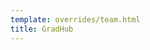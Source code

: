 ```yaml
---
template: overrides/team.html
title: GradHub
---
```


[comment]: <> (# Meet our Team)

[comment]: <> (## Tech Team)

[comment]: <> (!!! info "[Marcos Pagnucco | Co-Founder & DevOps Cloud Engineer @ binbash]&#40;https://www.linkedin.com/in/pagnucco/&#41;")

[comment]: <> (    ![team]&#40;/assets/images/team/marcos.pagnucco.bwc.png "Leverage-team"&#41;{: style="width:150px"})
    
[comment]: <> (    - [x] Devops specialist and SRE with lots of experience on Cloud Infrastructure.)
    
[comment]: <> (        **Certifications**)
    
[comment]: <> (        - AWS Certified Cloud Solutions Architect - Professional)

[comment]: <> (        - AWS Certified SysOps Administrator - Associate)

[comment]: <> (        - AWS Certified Cloud Solutions Architect - Assosiate)

[comment]: <> (        - Sun Microsystems SCSA for Unix Solaris 10)

[comment]: <> (        - Cisco Certified Network Associate &#40;CCNA&#41;)

[comment]: <> (!!! info "[Exequiel Barrirero | Co-Founder & DevOps Cloud Engineer @ binbash]&#40;https://www.linkedin.com/in/barrireroexequiel/&#41;")

[comment]: <> (    ![team]&#40;/assets/images/team/exequiel.barrirero.bwc.png "Leverage-team"&#41;{: style="width:150px"})
    
[comment]: <> (    - [x] IT passionate Telecommunications Engineer with over 10 years of)

[comment]: <> (    professional experience administering, configuring, monitoring and supporting IT)

[comment]: <> (    Production Infrastructures.)
    
[comment]: <> (        **Certifications**)
    
[comment]: <> (        - AWS Certified Cloud Solutions Architect - Assosiate)

[comment]: <> (        - AWS Certified SysOps Administrator - Associate)

[comment]: <> (        - Certiprof DevOps Essentials Professional Certificate &#40;DEPC&#41;)

[comment]: <> (        - Nokia Network Routing Specialist I &#40;NRS I&#41; - &#40;4A0-100&#41;)

[comment]: <> (!!! info "[Diego Armando Ojeda | DevOps Cloud Solutions & Software Architecture Consultant @ binbash]&#40;https://www.linkedin.com/in/diegoaojeda/&#41;")

[comment]: <> (    ![team]&#40;/assets/images/team/diego.ojeda.bwc.png "Leverage-team"&#41;{: style="width:150px"})
    
[comment]: <> (    - [x] **DevOps Cloud Solutions:** plenty of experience with AWS, Kubernetes, Terraform, Ansible, Docker, Jenkins, )

[comment]: <> (    Spinnaker, Helm, Python, Vagrant, CI/CD pipelines, testing pipelines.)

[comment]: <> (    - [x] **Software Architect:** enterprise applications, service oriented applications, versioning, components design, )

[comment]: <> (    best practices, documentation, processes definition, requirements estimation, code reviewing, testing, )

[comment]: <> (    release management, deployment, automation, CI, CD, performance, Cloud services &#40;AWS&#41;, serverless.)

[comment]: <> (!!! info "[Luis Gallardo | Cloud Solutions Architect @ binbash]&#40;https://www.linkedin.com/in/lgallard/&#41;")

[comment]: <> (    ![team]&#40;/assets/images/team/luis.gallardo.bwc.png "Leverage-team"&#41;{: style="width:150px"})
    
[comment]: <> (    - [x] Teach Lead & Solutions Architect. Terraform expert, AWS & K8s Certified. Focus on integration of several)

[comment]: <> (    technologies and paradigms to obtain robust, reliable and easily maintainable solutions.)
    
[comment]: <> (        **Certifications**)
    
[comment]: <> (        - AWS Certified Cloud Solutions Architect - Professional)

[comment]: <> (        - AWS Certified DevOps Engineer - Professional)

[comment]: <> (        - AWS Certified Alexa Skill Builder – Specialty)

[comment]: <> (        - AWS Certified Cloud Solutions Architect - Assosiate)

[comment]: <> (        - AWS Certified SysOps Administrator - Associate)

[comment]: <> (        - AWS Certified Developer - Assosiate)

[comment]: <> (        - CNCF CKA: Certified Kubernetes Administrator )

[comment]: <> (        - CNF CKAD: Certified Kubernetes Application Developer)

[comment]: <> (        - HashiCorp Certified: Terraform Associate)

[comment]: <> (        - CompTIA Linux+ powered by LPI)

[comment]: <> (        - LPIC-2: Advanced Level Linux Certification)

[comment]: <> (        - LPIC-1: Junior Level Linux Certification)

[comment]: <> (!!! info "[Angelo Fenoglio | Software Engineer @ binbash]&#40;https://www.linkedin.com/in/angelofenoglio/&#41;")

[comment]: <> (    ![team]&#40;/assets/images/team/angelo.fenoglio.bwc.png "Leverage-team"&#41;{: style="width:150px"})
    
[comment]: <> (    - [x] Sofware Engineer. Senior Python developer. Cybersecurity and DevOps enthusiast.)

[comment]: <> (## Business & Management Team)

[comment]: <> (!!! info "[Carolina Rey | Emotional Intelligence Coach @ binbash]&#40;https://www.linkedin.com/in/caroreyp/&#41;")

[comment]: <> (    ![team]&#40;/assets/images/team/carolina.rey.bwc.png "Leverage-team"&#41;{: style="width:140px"})
    
[comment]: <> (    - [x] Emotional coaching to GradHub leadership team members.)

[comment]: <> (    Supporting the team to evolve and improve:)

[comment]: <> (        - Self-management )

[comment]: <> (        - Self-awareness)

[comment]: <> (        - Social awareness)

[comment]: <> (        - Relationship management )

[comment]: <> (!!! info "[Marcelo Beresvil | CFO & BizDev Manager @ binbash]&#40;https://www.linkedin.com/in/marceloberesvil/&#41;")

[comment]: <> (    ![team]&#40;/assets/images/team/marcelo.beresvil.bwc.png "Leverage-team"&#41;{: style="width:150px"})
    
[comment]: <> (    - [x] Chief Financial Officer & Business Development Manager)

[comment]: <> (!!! info "[Patricia Charlier | Project Manager @ binbash]&#40;https://www.linkedin.com/in/patricia-charlier-653bb23b/&#41;")

[comment]: <> (    ![team]&#40;/assets/images/team/patricia.charlier.bwc.png "Leverage-team"&#41;{: style="width:150px"})
    
[comment]: <> (    - [x] Project Manager &#40;PM&#41;)










